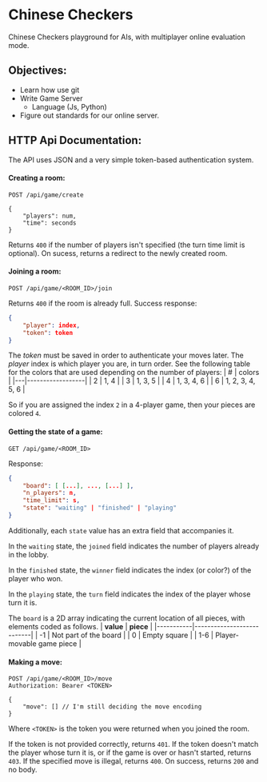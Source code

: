 # Chinese Checkers
Chinese Checkers playground for AIs, with multiplayer online evaluation mode.

## Objectives: 
- Learn how use git 
- Write Game Server
  - Language (Js, Python)
- Figure out standards for our online server.

## HTTP Api Documentation:
The API uses JSON and a very simple token-based authentication system.

#### Creating a room:
```http
POST /api/game/create

{
    "players": num,
    "time": seconds
}
```
Returns `400` if the number of players isn't specified (the turn time limit is optional).
On sucess, returns a redirect to the newly created room.

#### Joining a room:
```http
POST /api/game/<ROOM_ID>/join
```

Returns `400` if the room is already full.
Success response:
```json
{
    "player": index,
    "token": token
}
```
The *token* must be saved in order to authenticate your moves later. 
The *player* index is which player you are, in turn order. See the following table for the colors that are used depending on the number of players:
| # | colors           |
|---|------------------|
| 2 | 1, 4             |
| 3 | 1, 3, 5          |
| 4 | 1, 3, 4, 6       |
| 6 | 1, 2, 3, 4, 5, 6 |

So if you are assigned the index `2` in a 4-player game, then your pieces are colored `4`.

#### Getting the state of a game:
```http
GET /api/game/<ROOM_ID>
```

Response:
```json
{
    "board": [ [...], ..., [...] ],
    "n_players": n,
    "time_limit": s,
    "state": "waiting" | "finished" | "playing"
}
```
Additionally, each `state` value has an extra field that accompanies it.

In the `waiting` state, the `joined` field indicates the number of players already in the lobby.

In the `finished` state, the `winner` field indicates the index (or color?) of the player who won.

In the `playing` state, the `turn` field indicates the index of the player whose turn it is.

The `board` is a 2D array indicating the current location of all pieces, with elements coded as follows.
| **value** |  **piece**                |
|-----------|---------------------------|
|   -1      | Not part of the board     |
|    0      | Empty square              |
|   1-6     | Player-movable game piece |

#### Making a move:
```http
POST /api/game/<ROOM_ID>/move
Authorization: Bearer <TOKEN>

{
    "move": [] // I'm still deciding the move encoding
}
```
Where `<TOKEN>` is the token you were returned when you joined the room.

If the token is not provided correctly, returns `401`.
If the token doesn't match the player whose turn it is, or if the game is over or hasn't started, returns `403`.
If the specified move is illegal, returns `400`.
On success, returns `200` and no body.
